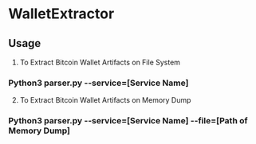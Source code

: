 # WalletExtractor


## Usage
1. To Extract Bitcoin Wallet Artifacts on File System
### Python3 parser.py --service=[Service Name]

2. To Extract Bitcoin Wallet Artifacts on Memory Dump
### Python3 parser.py --service=[Service Name] --file=[Path of Memory Dump]

